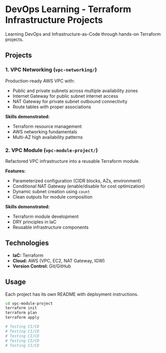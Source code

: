 # DevOps Learning - Terraform Infrastructure Projects

Learning DevOps and Infrastructure-as-Code through hands-on Terraform projects.

## Projects

### 1. VPC Networking (`vpc-networking/`)
Production-ready AWS VPC with:
- Public and private subnets across multiple availability zones
- Internet Gateway for public subnet internet access
- NAT Gateway for private subnet outbound connectivity
- Route tables with proper associations

**Skills demonstrated:**
- Terraform resource management
- AWS networking fundamentals
- Multi-AZ high availability patterns

### 2. VPC Module (`vpc-module-project/`)
Refactored VPC infrastructure into a reusable Terraform module.

**Features:**
- Parameterized configuration (CIDR blocks, AZs, environment)
- Conditional NAT Gateway (enable/disable for cost optimization)
- Dynamic subnet creation using `count`
- Clean outputs for module composition

**Skills demonstrated:**
- Terraform module development
- DRY principles in IaC
- Reusable infrastructure components

## Technologies
- **IaC:** Terraform
- **Cloud:** AWS (VPC, EC2, NAT Gateway, IGW)
- **Version Control:** Git/GitHub

## Usage

Each project has its own README with deployment instructions.
```bash
cd vpc-module-project
terraform init
terraform plan
terraform apply

# Testing CI/CD
# Testing CI/CD
# Testing CI/CD
# Testing CI/CD
# Testing CI/CD
